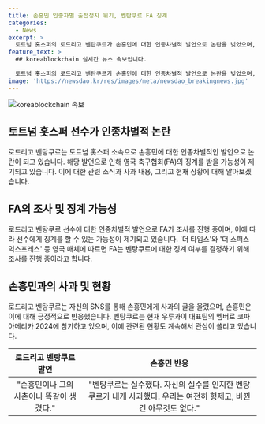 ```yaml
---
title: 손흥민 인종차별 출전정지 위기, 벤탄쿠르 FA 징계
categories:
  - News
excerpt: >
  토트넘 홋스퍼의 로드리고 벤탄쿠르가 손흥민에 대한 인종차별적 발언으로 논란을 빚었으며, 영국 축구협회(FA)가 징계 여부를 조사 중인 것으로 알려졌다. 벤탄쿠르는 자국 방송 프로그램에 출연해 "동양인은 모두 똑같이 생겼다"는 발언을 하고 팬들의 비난을 받았으나, 이에 손흥민은 벤탄쿠르의 사과를 받아들였다. 현재 벤탄쿠르는 우루과이 대표팀으로 코파 아메리카 2024에 참가하고 있다. FA가 벤탄쿠르에게 징계를 할지 여부는 계속해서 논의 중이다.
feature_text: >
  ## koreablockchain 실시간 뉴스 속보입니다.

  토트넘 홋스퍼의 로드리고 벤탄쿠르가 손흥민에 대한 인종차별적 발언으로 논란을 빚었으며, 영국 축구협회(FA)가 징계 여부를 조사 중인 것으로 알려졌다. 벤탄쿠르는 자국 방송 프로그램에 출연해 "동양인은 모두 똑같이 생겼다"는 발언을 하고 팬들의 비난을 받았으나, 이에 손흥민은 벤탄쿠르의 사과를 받아들였다. 현재 벤탄쿠르는 우루과이 대표팀으로 코파 아메리카 2024에 참가하고 있다. FA가 벤탄쿠르에게 징계를 할지 여부는 계속해서 논의 중이다.
image: 'https://newsdao.kr/res/images/meta/newsdao_breakingnews.jpg'
---
```


<p><img src="https://newsdao.kr/res/images/meta/newsdao_breakingnews.jpg" alt="koreablockchain 속보" /></p>

<h2 data-ke-size="size26">토트넘 홋스퍼 선수가 인종차별적 논란</h2>

<p data-ke-size="size16">로드리고 벤탕쿠르는 토트넘 홋스퍼 소속으로 손흥민에 대한 인종차별적인 발언으로 논란이 되고 있습니다. 해당 발언으로 인해 영국 축구협회(FA)의 징계를 받을 가능성이 제기되고 있습니다. 이에 대한 관련 소식과 사과 내용, 그리고 현재 상황에 대해 알아보겠습니다.</p>

<h2 data-ke-size="size26">FA의 조사 및 징계 가능성</h2>

<p data-ke-size="size16">로드리고 벤탕쿠르 선수에 대한 인종차별적 발언으로 FA가 조사를 진행 중이며, 이에 따라 선수에게 징계를 할 수 있는 가능성이 제기되고 있습니다. '더 타임스'와 '더 스퍼스 익스프레스' 등 영국 매체에 따르면 FA는 벤탕쿠르에 대한 징계 여부를 결정하기 위해 조사를 진행 중이라고 합니다.</p>

<h2 data-ke-size="size26">손흥민과의 사과 및 현황</h2>

<p data-ke-size="size16">로드리고 벤탕쿠르는 자신의 SNS를 통해 손흥민에게 사과의 글을 올렸으며, 손흥민은 이에 대해 긍정적으로 반응했습니다. 벤탕쿠르는 현재 우루과이 대표팀의 멤버로 코파 아메리카 2024에 참가하고 있으며, 이에 관련된 현황도 계속해서 관심이 쏠리고 있습니다. </p>

<table>
<thead>
<tr>
<th style="text-align: center;">로드리고 벤탕쿠르 발언</th>
<th style="text-align: center;">손흥민 반응</th>
</tr>
</thead>
<tbody>
<tr>
<td style="text-align: center;">"손흥민이나 그의 사촌이나 똑같이 생겼다."</td>
<td style="text-align: center;">"벤탕쿠르는 실수했다. 자신의 실수를 인지한 벤탕쿠르가 내게 사과했다. 우리는 여전히 형제고, 바뀐 건 아무것도 없다."</td>
</tr>
</tbody>
</table>

<p data-ke-size="size16">&nbsp;</p>

